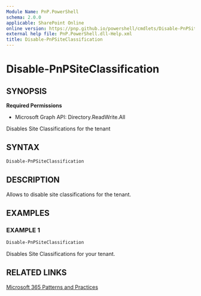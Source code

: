 ```yaml
---
Module Name: PnP.PowerShell
schema: 2.0.0
applicable: SharePoint Online
online version: https://pnp.github.io/powershell/cmdlets/Disable-PnPSiteClassification.html
external help file: PnP.PowerShell.dll-Help.xml
title: Disable-PnPSiteClassification
---
```

  
# Disable-PnPSiteClassification

## SYNOPSIS

**Required Permissions**

  * Microsoft Graph API: Directory.ReadWrite.All

Disables Site Classifications for the tenant

## SYNTAX

```powershell
Disable-PnPSiteClassification 
```

## DESCRIPTION

Allows to disable site classifications for the tenant.

## EXAMPLES

### EXAMPLE 1
```powershell
Disable-PnPSiteClassification
```

Disables Site Classifications for your tenant.

## RELATED LINKS

[Microsoft 365 Patterns and Practices](https://aka.ms/m365pnp)


